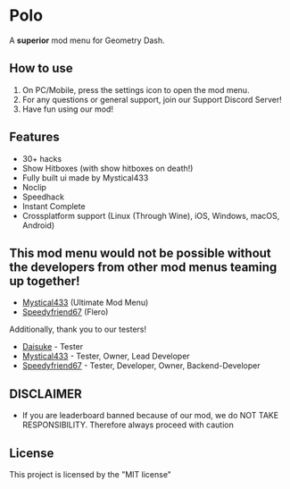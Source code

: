 # Polo
A **superior** mod menu for Geometry Dash.

## How to use
1. On PC/Mobile, press the settings icon to open the mod menu.
2. For any questions or general support, join our Support Discord Server!
3. Have fun using our mod!

## Features
- 30+ hacks
- Show Hitboxes (with show hitboxes on death!)
- Fully built ui made by Mystical433
- Noclip
- Speedhack
- Instant Complete
- Crossplatform support (Linux (Through Wine), iOS, Windows, macOS, Android)

## This mod menu would not be possible without the developers from other mod menus teaming up together!

- [Mystical433](https://github.com/mystical2090) (Ultimate Mod Menu)
- [Speedyfriend67](https://github.com/speedyfriend67) (Flero)

Additionally, thank you to our testers!
- [Daisuke](https://github.com/daisuke) - Tester
- [Mystical433](https://github.com/mystical2090) - Tester, Owner, Lead Developer
- [Speedyfriend67](https://github.com/speedyfriend67) - Tester, Developer, Owner, Backend-Developer

## DISCLAIMER
* If you are leaderboard banned because of our mod, we do NOT TAKE RESPONSIBILITY. Therefore always proceed with caution

## License
This project is licensed by the "MIT license"

